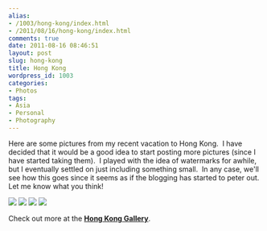 ```yaml
---
alias:
- /1003/hong-kong/index.html
- /2011/08/16/hong-kong/index.html
comments: true
date: 2011-08-16 08:46:51
layout: post
slug: hong-kong
title: Hong Kong
wordpress_id: 1003
categories:
- Photos
tags:
- Asia
- Personal
- Photography
---
```


Here are some pictures from my recent vacation to Hong Kong.  I have decided that it would be a good idea to start posting more pictures (since I have started taking them).  I played with the idea of watermarks for awhile, but I eventually settled on just including something small.  In any case, we'll see how this goes since it seems as if the blogging has started to peter out.  Let me know what you think!

<div class="galleria">
<a
href="http://thegalleryis.goingthewongway.com/var/albums/Travel/Hong-Kong/hk_1.jpg?m=1313122547"><img src="http://thegalleryis.goingthewongway.com/var/resizes/Travel/Hong-Kong/hk_1.jpg?m=1313122547"></img></a>
<a
href="http://thegalleryis.goingthewongway.com/var/albums/Travel/Hong-Kong/hk_3.jpg?m=1313122547"><img src="http://thegalleryis.goingthewongway.com/var/resizes/Travel/Hong-Kong/hk_3.jpg?m=1313122547"></img></a>
<a
href="http://thegalleryis.goingthewongway.com/var/albums/Travel/Hong-Kong/hk_4.jpg?m=1313124606"><img src="http://thegalleryis.goingthewongway.com/var/resizes/Travel/Hong-Kong/hk_4.jpg?m=1313124606"></img></a>
<a
href="http://thegalleryis.goingthewongway.com/var/albums/Travel/Hong-Kong/hk_5.jpg?m=1313122547"><img src="http://thegalleryis.goingthewongway.com/var/resizes/Travel/Hong-Kong/hk_5.jpg?m=1313122547"></img></a>
</div>



Check out more at the [**Hong Kong Gallery**](http://go.gtww.net/NDS1pB).


